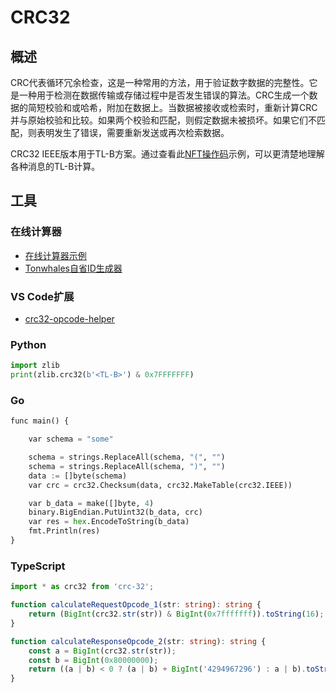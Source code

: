 # CRC32

## 概述

CRC代表循环冗余检查，这是一种常用的方法，用于验证数字数据的完整性。它是一种用于检测在数据传输或存储过程中是否发生错误的算法。CRC生成一个数据的简短校验和或哈希，附加在数据上。当数据被接收或检索时，重新计算CRC并与原始校验和比较。如果两个校验和匹配，则假定数据未被损坏。如果它们不匹配，则表明发生了错误，需要重新发送或再次检索数据。

CRC32 IEEE版本用于TL-B方案。通过查看此[NFT操作码](https://github.com/ton-blockchain/TEPs/blob/master/text/0062-nft-standard.md#tl-b-schema)示例，可以更清楚地理解各种消息的TL-B计算。

## 工具

### 在线计算器

* [在线计算器示例](https://emn178.github.io/online-tools/crc32.html)
* [Tonwhales自省ID生成器](https://tonwhales.com/tools/introspection-id)

### VS Code扩展

* [crc32-opcode-helper](https://marketplace.visualstudio.com/items?itemName=Gusarich.crc32-opcode-helper)

### Python

```python
import zlib
print(zlib.crc32(b'<TL-B>') & 0x7FFFFFFF)
```

### Go

```python
func main() {

	var schema = "some"

	schema = strings.ReplaceAll(schema, "(", "")
	schema = strings.ReplaceAll(schema, ")", "")
	data := []byte(schema)
	var crc = crc32.Checksum(data, crc32.MakeTable(crc32.IEEE))

	var b_data = make([]byte, 4)
	binary.BigEndian.PutUint32(b_data, crc)
	var res = hex.EncodeToString(b_data)
	fmt.Println(res)
}
```

### TypeScript
```typescript
import * as crc32 from 'crc-32';

function calculateRequestOpcode_1(str: string): string {
    return (BigInt(crc32.str(str)) & BigInt(0x7fffffff)).toString(16);
}

function calculateResponseOpcode_2(str: string): string {
    const a = BigInt(crc32.str(str));
    const b = BigInt(0x80000000);
    return ((a | b) < 0 ? (a | b) + BigInt('4294967296') : a | b).toString(16);
}
```

